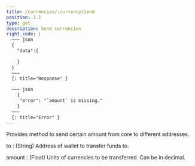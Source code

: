 ```yaml
---
title: /currencies/:currency/send
position: 1.1
type: get
description: Send currencies
right_code: |
  ~~~ json
  {
    "data":{
      
    }
  }
  ~~~
  {: title="Response" }

  ~~~ json
    {
     "error": "`amount` is missing."
    }
  ~~~
  {: title="Error" }
---
```


Provides method to send certain amount from core to different addresses.

to 
: (String) Address of wallet to transfer funds to.

amount 
: (Float) Units of currencies to be transferred. Can be in decimal.
